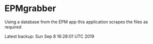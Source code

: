 # EPMgrabber
Using a database from the EPM app this application scrapes the files as required


Latest backup: Sun Sep 8 16:28:01 UTC 2019

